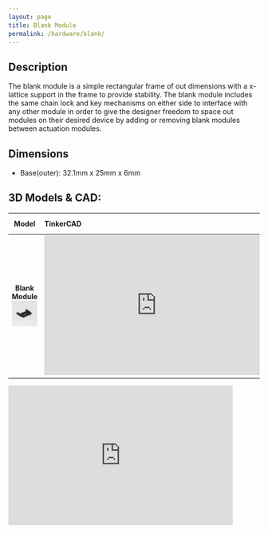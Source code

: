 ```yaml
---
layout: page
title: Blank Module
permalink: /hardware/blank/
---
```


## Description
The blank module is a simple rectangular frame of out dimensions with a x-lattice support in the frame to provide stability. The blank module includes the same chain lock and key mechanisms on either side to interface with any other module in order to give the designer freedom to space out modules on their desired device by adding or removing blank modules between actuation modules. 

## Dimensions
- Base(outer): 32.1mm x 25mm x 6mm
  
## 3D Models & CAD:
|**Model**|**TinkerCAD**|**Download Links**|
|:-----:|:-----|:-----:|
| **Blank Module** <br> <img src="../photos/hardware/blank_base.jpg" alt="blank_module" style="width:300px;"/> | <iframe width="450" height="280" src="https://www.tinkercad.com/embed/3ZjPoQ7fhec?editbtn=1" frameborder="0" marginwidth="0" marginheight="0" scrolling="no"></iframe> | [3D Model Download](https://www.thingiverse.com/thing:4746724) <br><br> [Solidworks CAD Download](https://rice.box.com/v/snaptics-stretch-module) |

<iframe width="450" height="280" src="https://www.tinkercad.com/embed/3ZjPoQ7fhec?editbtn=1" frameborder="0" marginwidth="0" marginheight="0" scrolling="no"></iframe> 


<!-- 
## Modular Haptic Bracelet:

- 5 SG90 Servos (https://www.amazon.com/J-Deal-Micro-Helicopter-Airplane-Controls/dp/B015H5AVZG)
- Teensy 3.2 (https://www.pjrc.com/store/teensy32.html)
- DRV2605L Haptic Controller (for vibration module) **?**(https://www.adafruit.com/product/2305)
- Velcro Strap **where buy??**
- Coin Battery (**what size???**)
- **AA?** Batteries
- Printed parts (1 of each kind of module + Battery and Arduino mounts)

Cost: $40 + Shipping and Filament for printed parts (~$60 total)

## (For each) Stretch Module:

- 1 SG90 Servo
- Stretch Base
- Stretch Tactor

## (For each) Twist Module:

- 1 SG90 Servo
- Twist Base
- Twist Tactor

## (For each) Vibration Module:

- 1 ERM **what kind???**
- Vibration Base -->